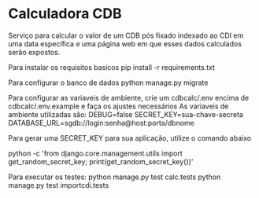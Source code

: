 # Calculadora CDB
Serviço para calcular o valor de um CDB pós fixado indexado ao CDI em uma data específica e uma página web em que esses dados calculados serão expostos.

Para instalar os requisitos basicos
pip install -r requirements.txt

Para configurar o banco de dados
python manage.py migrate

Para configurar as variaveis de ambiente, crie um cdbcalc/.env encima de cdbcalc/.env.example e faça os ajustes necessários
As variaveis de ambiente utilizadas são:
DEBUG=false
SECRET_KEY=sua-chave-secreta
DATABASE_URL=sgdb://login:senha@host:porta/dbnome

Para gerar uma SECRET_KEY para sua aplicação, utilize o comando abaixo

python -c 'from django.core.management.utils import get_random_secret_key; print(get_random_secret_key())'

Para executar os testes:
python manage.py test calc.tests
python manage.py test importcdi.tests

